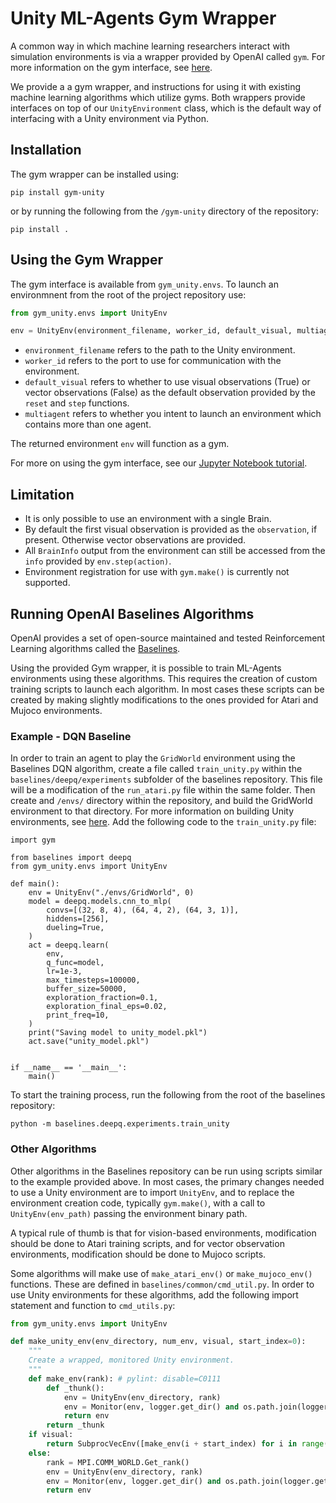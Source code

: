 # Unity ML-Agents Gym Wrapper

A common way in which machine learning researchers interact with simulation environments is via a wrapper provided by OpenAI called `gym`. For more information on the gym interface, see [here](https://github.com/openai/gym). 

We provide a a gym wrapper, and instructions for using it with existing machine learning algorithms which utilize gyms. Both wrappers provide interfaces on top of our `UnityEnvironment` class, which is the default way of interfacing with a Unity environment via Python.

## Installation

The gym wrapper can be installed using:

```
pip install gym-unity
```

or by running the following from the `/gym-unity` directory of the repository:

```
pip install .
```


## Using the Gym Wrapper
The gym interface is available from `gym_unity.envs`. To launch an environmnent from the root of the project repository use:

```python
from gym_unity.envs import UnityEnv

env = UnityEnv(environment_filename, worker_id, default_visual, multiagent)
```

* `environment_filename` refers to the path to the Unity environment.
* `worker_id` refers to the port to use for communication with the environment.
* `default_visual` refers to whether to use visual observations (True) or vector observations (False) as the default observation provided by the `reset` and `step` functions.
* `multiagent` refers to whether you intent to launch an environment which contains more than one agent.

The returned environment `env` will function as a gym.

For more on using the gym interface, see our [Jupyter Notebook tutorial](../python/notebooks/getting-started-gym.ipynb).


## Limitation

 * It is only possible to use an environment with a single Brain.
 * By default the first visual observation is provided as the `observation`, if present. Otherwise vector observations are provided. 
 * All `BrainInfo` output from the environment can still be accessed from the `info` provided by `env.step(action)`.
 * Environment registration for use with `gym.make()` is currently not supported.


## Running OpenAI Baselines Algorithms

OpenAI provides a set of open-source maintained and tested Reinforcement Learning algorithms called the [Baselines](https://github.com/openai/baselines). 

Using the provided Gym wrapper, it is possible to train ML-Agents environments using these algorithms. This requires the creation of custom training scripts to launch each algorithm. In most cases these scripts can be created by making slightly modifications to the ones provided for Atari and Mujoco environments.

### Example - DQN Baseline

In order to train an agent to play the `GridWorld` environment using the Baselines DQN algorithm, create a file called `train_unity.py` within the `baselines/deepq/experiments` subfolder of the baselines repository. This file will be a modification of the `run_atari.py` file within the same folder. Then create and `/envs/` directory within the repository, and build the GridWorld environment to that directory. For more information on building Unity environments, see [here](../docs/Learning-Environment-Executable.md). Add the following code to the `train_unity.py` file:

```
import gym

from baselines import deepq
from gym_unity.envs import UnityEnv

def main():
    env = UnityEnv("./envs/GridWorld", 0)
    model = deepq.models.cnn_to_mlp(
        convs=[(32, 8, 4), (64, 4, 2), (64, 3, 1)],
        hiddens=[256],
        dueling=True,
    )
    act = deepq.learn(
        env,
        q_func=model,
        lr=1e-3,
        max_timesteps=100000,
        buffer_size=50000,
        exploration_fraction=0.1,
        exploration_final_eps=0.02,
        print_freq=10,
    )
    print("Saving model to unity_model.pkl")
    act.save("unity_model.pkl")


if __name__ == '__main__':
    main()
```


To start the training process, run the following from the root of the baselines repository:

```
python -m baselines.deepq.experiments.train_unity
```

### Other Algorithms

Other algorithms in the Baselines repository can be run using scripts similar to the example provided above. In most cases, the primary changes needed to use a Unity environment are to import `UnityEnv`, and to replace the environment creation code, typically `gym.make()`, with a call to `UnityEnv(env_path)` passing the environment binary path. 

A typical rule of thumb is that for vision-based environments, modification should be done to Atari training scripts, and for vector observation environments, modification should be done to Mujoco scripts.

Some algorithms will make use of `make_atari_env()` or `make_mujoco_env()` functions. These are defined in `baselines/common/cmd_util.py`. In order to use Unity environments for these algorithms, add the following import statement and function to `cmd_utils.py`:

```python
from gym_unity.envs import UnityEnv

def make_unity_env(env_directory, num_env, visual, start_index=0):
    """
    Create a wrapped, monitored Unity environment.
    """
    def make_env(rank): # pylint: disable=C0111
        def _thunk():
            env = UnityEnv(env_directory, rank)
            env = Monitor(env, logger.get_dir() and os.path.join(logger.get_dir(), str(rank)))
            return env
        return _thunk
    if visual:
        return SubprocVecEnv([make_env(i + start_index) for i in range(num_env)])
    else:
        rank = MPI.COMM_WORLD.Get_rank()
        env = UnityEnv(env_directory, rank)
        env = Monitor(env, logger.get_dir() and os.path.join(logger.get_dir(), str(rank)))
        return env

```
